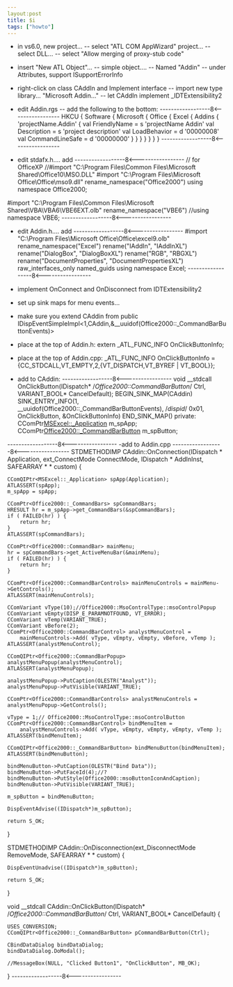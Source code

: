 ```yaml
---
layout:post
title: $i
tags: ["howto"]
---
```





- in vs6.0, new project... 
    -- select "ATL COM AppWizard" project... 
    -- select DLL... 
    -- select "Allow merging of proxy-stub code"
- insert "New ATL Object"... 
    -- simple object.... 
    -- Named "Addin"
    -- under Attributes, support ISupportErrorInfo
- right-click on class CAddIn and Implement interface
    -- import new type library... "Microsoft Addin..."
    -- let CAddIn implement _IDTExtensibility2
- edit Addin.rgs
    -- add the following to the bottom:
------------------8<-----------------
HKCU
{
	Software
	{
		Microsoft
		{
			Office
			{
				Excel
				{
					Addins
					{
						'projectName.Addin'
						{
							val FriendlyName = s 'projectName Addin'
							val Description = s 'project description'
							val LoadBehavior = d '00000008'
							val CommandLineSafe = d '00000000'
						}
					}
				}
			}
		}
	}
}
------------------8<-----------------

- edit stdafx.h.... add
------------------8<-----------------
// for OfficeXP
//#import "C:\\Program Files\\Common Files\\Microsoft Shared\\Office10\\MSO.DLL" 
#import "C:\\Program Files\\Microsoft Office\\Office\\mso9.dll" rename_namespace("Office2000")
using namespace Office2000;

#import "C:\\Program Files\\Common Files\\Microsoft Shared\\VBA\\VBA6\\VBE6EXT.olb" rename_namespace("VBE6")
//using namespace VBE6;
------------------8<-----------------


- edit Addin.h.... add
------------------8<-----------------
#import "C:\\Program Files\\Microsoft Office\\Office\\excel9.olb" rename_namespace("Excel") rename("IAddIn", "IAddInXL") rename("DialogBox", "DialogBoxXL") rename("RGB", "RBGXL") rename("DocumentProperties", "DocumentPropertiesXL") raw_interfaces_only named_guids
using namespace Excel;
------------------8<-----------------

- implement OnConnect and OnDisconnect from IDTExtensibility2
- set up sink maps for menu events... 
- make sure you extend CAddin from
	public IDispEventSimpleImpl<1,CAddin,&__uuidof(Office2000::_CommandBarButtonEvents)>
- place at the top of Addin.h:
extern _ATL_FUNC_INFO OnClickButtonInfo;
- place at the top of Addin.cpp:
_ATL_FUNC_INFO OnClickButtonInfo = {CC_STDCALL,VT_EMPTY,2,{VT_DISPATCH,VT_BYREF | VT_BOOL}};
- add to CAddin:
------------------8<-----------------
	void __stdcall OnClickButton(IDispatch* /*Office2000::CommandBarButton*/ Ctrl,
				    			 VARIANT_BOOL* CancelDefault);
	BEGIN_SINK_MAP(CAddin)
		SINK_ENTRY_INFO(1,
						__uuidof(Office2000::_CommandBarButtonEvents),
						/*dispid*/ 0x01,
						OnClickButton,
						&OnClickButtonInfo)
	END_SINK_MAP()
private:
	CComPtr<MSExcel::_Application> m_spApp;
	CComPtr<Office2000::_CommandBarButton> m_spButton;

------------------8<-----------------
-add to Addin.cpp
------------------8<-----------------
STDMETHODIMP CAddin::OnConnection(IDispatch * Application, 
								  ext_ConnectMode ConnectMode, 
								  IDispatch * AddInInst, 
								  SAFEARRAY * * custom)
{

	CComQIPtr<MSExcel::_Application> spApp(Application);
	ATLASSERT(spApp);
	m_spApp = spApp;

	CComPtr<Office2000::_CommandBars> spCommandBars;
	HRESULT hr = m_spApp->get_CommandBars(&spCommandBars);
	if ( FAILED(hr) ) {
		return hr;
	}
	ATLASSERT(spCommandBars);

	CComPtr<Office2000::CommandBar> mainMenu;
	hr = spCommandBars->get_ActiveMenuBar(&mainMenu);
	if ( FAILED(hr) ) {
		return hr;
	}
	
	CComPtr<Office2000::CommandBarControls> mainMenuControls = mainMenu->GetControls();
	ATLASSERT(mainMenuControls);

	CComVariant vType(10);//Office2000::MsoControlType::msoControlPopup 
	CComVariant vEmpty(DISP_E_PARAMNOTFOUND, VT_ERROR);
	CComVariant vTemp(VARIANT_TRUE);
	CComVariant vBefore(2);
	CComPtr<Office2000::CommandBarControl> analystMenuControl = 
		mainMenuControls->Add( vType, vEmpty, vEmpty, vBefore, vTemp );
	ATLASSERT(analystMenuControl);

	CComQIPtr<Office2000::CommandBarPopup> analystMenuPopup(analystMenuControl);
	ATLASSERT(analystMenuPopup);

	analystMenuPopup->PutCaption(OLESTR("Analyst"));
	analystMenuPopup->PutVisible(VARIANT_TRUE);

	CComPtr<Office2000::CommandBarControls> analystMenuControls = analystMenuPopup->GetControls();
	
	vType = 1;// Office2000::MsoControlType::msoControlButton
	CComPtr<Office2000::CommandBarControl> bindMenuItem = 
		analystMenuControls->Add( vType, vEmpty, vEmpty, vEmpty, vTemp );
	ATLASSERT(bindMenuItem);

	CComQIPtr<Office2000::_CommandBarButton> bindMenuButton(bindMenuItem);
	ATLASSERT(bindMenuButton);

	bindMenuButton->PutCaption(OLESTR("Bind Data"));
	bindMenuButton->PutFaceId(4);//?
	bindMenuButton->PutStyle(Office2000::msoButtonIconAndCaption);
	bindMenuButton->PutVisible(VARIANT_TRUE);

	m_spButton = bindMenuButton;

	DispEventAdvise((IDispatch*)m_spButton);

	return S_OK;
}

STDMETHODIMP CAddin::OnDisconnection(ext_DisconnectMode RemoveMode, SAFEARRAY * * custom)
{

	DispEventUnadvise((IDispatch*)m_spButton);

	return S_OK;
}


void __stdcall CAddin::OnClickButton(IDispatch* /*Office2000::CommandBarButton*/ Ctrl,
									 VARIANT_BOOL* CancelDefault)
{
	
	USES_CONVERSION;
	CComQIPtr<Office2000::_CommandBarButton> pCommandBarButton(Ctrl);

	CBindDataDialog bindDataDialog;
	bindDataDialog.DoModal();

	//MessageBox(NULL, "Clicked Button1", "OnClickButton", MB_OK);
	

}
------------------8<-----------------


